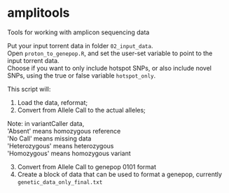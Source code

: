 # amplitools
Tools for working with amplicon sequencing data

Put your input torrent data in folder `02_input_data`.      
Open `proton_to_genepop.R`, and set the user-set variable to point to the input torrent data.     
Choose if you want to only include hotspot SNPs, or also include novel SNPs, using the true or false variable `hotspot_only`.        

This script will:      
1. Load the data, reformat; 
2. Convert from Allele Call to the actual alleles; 

Note: in variantCaller data,        
'Absent' means homozygous reference       
'No Call' means missing data         
'Heterozygous' means heterozygous        
'Homozygous' means homozygous variant         

3. Convert from Allele Call to genepop 0101 format
4. Create a block of data that can be used to format a genepop, currently `genetic_data_only_final.txt`     



